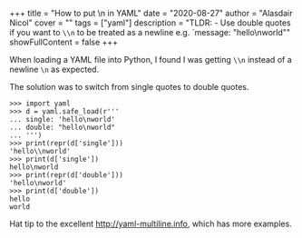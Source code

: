 +++
title = "How to put \\n in YAML"
date = "2020-08-27"
author = "Alasdair Nicol"
cover = ""
tags = ["yaml"]
description = "TLDR: - Use double quotes if you want to `\\n` to be treated as a newline e.g. `message: \"hello\\nworld\""
showFullContent = false
+++

When loading a YAML file into Python, I found I was getting `\\n` instead of a newline `\n` as expected.

The solution was to switch from single quotes to double quotes.

```
>>> import yaml
>>> d = yaml.safe_load(r'''
... single: 'hello\nworld'
... double: "hello\nworld"
... ''')
>>> print(repr(d['single']))
'hello\\nworld'
>>> print(d['single'])
hello\nworld
>>> print(repr(d['double']))
'hello\nworld'
>>> print(d['double'])
hello
world
```
Hat tip to the excellent http://yaml-multiline.info, which has more examples.
